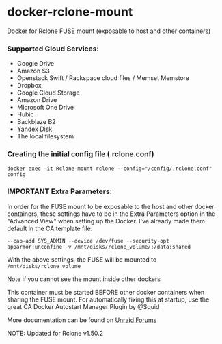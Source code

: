# docker-rclone-mount
Docker for Rclone FUSE mount (exposable to host and other containers)

### Supported Cloud Services:
- Google Drive
- Amazon S3
- Openstack Swift / Rackspace cloud files / Memset Memstore
- Dropbox
- Google Cloud Storage
- Amazon Drive
- Microsoft One Drive
- Hubic
- Backblaze B2
- Yandex Disk
- The local filesystem

### Creating the initial config file (.rclone.conf)
```
docker exec -it Rclone-mount rclone --config="/config/.rclone.conf" config
``` 
### IMPORTANT Extra Parameters:
In order for the FUSE mount to be exposable to the host and other docker containers, these settings have to be in the Extra Parameters option in the "Advanced View" when setting up the Docker. I've already made them default in the CA template file.

```
--cap-add SYS_ADMIN --device /dev/fuse --security-opt apparmor:unconfine -v /mnt/disks/rclone_volume/:/data:shared
```
With the above settings, the FUSE will be mounted to `/mnt/disks/rclone_volume`

 
Note if you cannot see the mount inside other dockers

This container must be started BEFORE other docker containers when sharing the FUSE mount. For automatically fixing this at startup, use the great CA Docker Autostart Manager Plugin by @Squid 

 
More documentation can be found on [Unraid Forums](https://forums.unraid.net/topic/56921-support-rclone-mount-with-fuse-support-for-plexembysonarr-etc-beta/)

NOTE: Updated for Rclone v1.50.2
